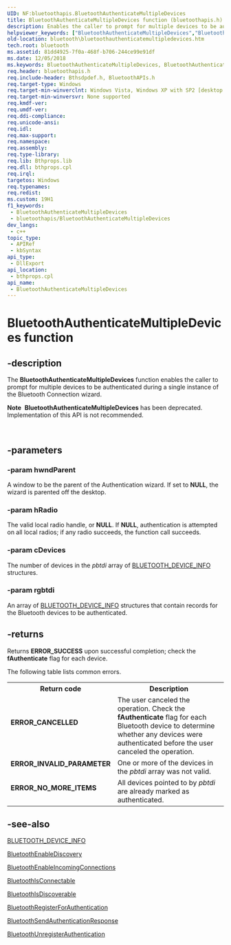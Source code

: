 ```yaml
---
UID: NF:bluetoothapis.BluetoothAuthenticateMultipleDevices
title: BluetoothAuthenticateMultipleDevices function (bluetoothapis.h)
description: Enables the caller to prompt for multiple devices to be authenticated during a single instance of the Bluetooth Connection wizard.
helpviewer_keywords: ["BluetoothAuthenticateMultipleDevices","BluetoothAuthenticateMultipleDevices function [Bluetooth]","bluetooth.bluetoothauthenticatemultipledevices","bluetoothapis/BluetoothAuthenticateMultipleDevices"]
old-location: bluetooth\bluetoothauthenticatemultipledevices.htm
tech.root: bluetooth
ms.assetid: 81dd4925-7f0a-468f-b706-244ce99e91df
ms.date: 12/05/2018
ms.keywords: BluetoothAuthenticateMultipleDevices, BluetoothAuthenticateMultipleDevices function [Bluetooth], bluetooth.bluetoothauthenticatemultipledevices, bluetoothapis/BluetoothAuthenticateMultipleDevices
req.header: bluetoothapis.h
req.include-header: Bthsdpdef.h, BluetoothAPIs.h
req.target-type: Windows
req.target-min-winverclnt: Windows Vista, Windows XP with SP2 [desktop apps only]
req.target-min-winversvr: None supported
req.kmdf-ver: 
req.umdf-ver: 
req.ddi-compliance: 
req.unicode-ansi: 
req.idl: 
req.max-support: 
req.namespace: 
req.assembly: 
req.type-library: 
req.lib: Bthprops.lib
req.dll: bthprops.cpl
req.irql: 
targetos: Windows
req.typenames: 
req.redist: 
ms.custom: 19H1
f1_keywords:
 - BluetoothAuthenticateMultipleDevices
 - bluetoothapis/BluetoothAuthenticateMultipleDevices
dev_langs:
 - c++
topic_type:
 - APIRef
 - kbSyntax
api_type:
 - DllExport
api_location:
 - bthprops.cpl
api_name:
 - BluetoothAuthenticateMultipleDevices
---
```


# BluetoothAuthenticateMultipleDevices function


## -description

The <b>BluetoothAuthenticateMultipleDevices</b> function enables the caller to prompt for multiple devices to be authenticated during a single instance of the Bluetooth Connection wizard.<div class="alert"><b>Note</b>  <b>BluetoothAuthenticateMultipleDevices</b> has been deprecated. Implementation of this API is not recommended. </div>
<div> </div>

## -parameters

### -param hwndParent

A window to be the parent of the Authentication wizard. If set to <b>NULL</b>, the wizard is parented off the desktop.

### -param hRadio

The valid local radio handle, or <b>NULL</b>. If <b>NULL</b>, authentication is attempted on all local radios; if any radio succeeds, the function call succeeds.

### -param cDevices

The number of devices in the <i>pbtdi</i> array of <a href="/windows/win32/api/bluetoothapis/ns-bluetoothapis-bluetooth_device_info_struct">BLUETOOTH_DEVICE_INFO</a> structures.

### -param rgbtdi

An array of <a href="/windows/win32/api/bluetoothapis/ns-bluetoothapis-bluetooth_device_info_struct">BLUETOOTH_DEVICE_INFO</a> structures that contain records for the Bluetooth devices to be authenticated.

## -returns

Returns <b>ERROR_SUCCESS</b> upon successful completion; check the <b>fAuthenticate</b> flag for each device.

The following table  lists common errors.

<table>
<tr>
<th>Return code</th>
<th>Description</th>
</tr>
<tr>
<td width="40%">
<dl>
<dt><b>ERROR_CANCELLED</b></dt>
</dl>
</td>
<td width="60%">
The user canceled the operation. Check the <b>fAuthenticate</b> flag for each Bluetooth device to determine whether any devices were authenticated before the user canceled the operation.

</td>
</tr>
<tr>
<td width="40%">
<dl>
<dt><b>ERROR_INVALID_PARAMETER</b></dt>
</dl>
</td>
<td width="60%">
One or more of the devices in the <i>pbtdi</i> array was not valid.

</td>
</tr>
<tr>
<td width="40%">
<dl>
<dt><b>ERROR_NO_MORE_ITEMS</b></dt>
</dl>
</td>
<td width="60%">
All  devices pointed to by <i>pbtdi</i>  are already marked as authenticated.

</td>
</tr>
</table>

## -see-also

<a href="/windows/win32/api/bluetoothapis/ns-bluetoothapis-bluetooth_device_info_struct">BLUETOOTH_DEVICE_INFO</a>



<a href="/windows/desktop/api/bluetoothapis/nf-bluetoothapis-bluetoothenablediscovery">BluetoothEnableDiscovery</a>



<a href="/windows/desktop/api/bluetoothapis/nf-bluetoothapis-bluetoothenableincomingconnections">BluetoothEnableIncomingConnections</a>



<a href="/windows/desktop/api/bluetoothapis/nf-bluetoothapis-bluetoothisconnectable">BluetoothIsConnectable</a>



<a href="/windows/desktop/api/bluetoothapis/nf-bluetoothapis-bluetoothisdiscoverable">BluetoothIsDiscoverable</a>



<a href="/windows/desktop/api/bluetoothapis/nf-bluetoothapis-bluetoothregisterforauthentication">BluetoothRegisterForAuthentication</a>



<a href="/windows/desktop/api/bluetoothapis/nf-bluetoothapis-bluetoothsendauthenticationresponse">BluetoothSendAuthenticationResponse</a>



<a href="/windows/desktop/api/bluetoothapis/nf-bluetoothapis-bluetoothunregisterauthentication">BluetoothUnregisterAuthentication</a>